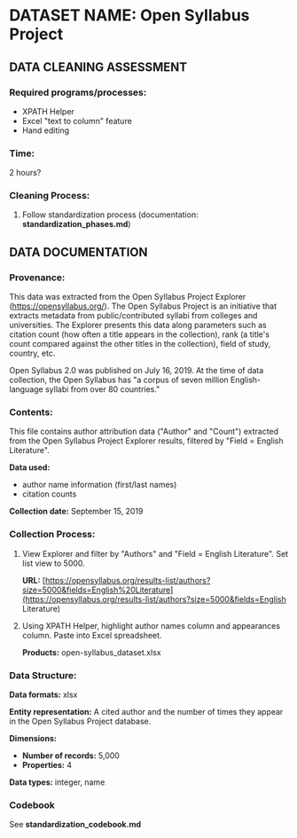 # DATASET NAME: Open Syllabus Project

## DATA CLEANING ASSESSMENT

### Required programs/processes:

- XPATH Helper
- Excel "text to column" feature
- Hand editing

### Time:

2 hours?

### Cleaning Process: 

1. Follow standardization process (documentation: **standardization_phases.md**)

## DATA DOCUMENTATION

### Provenance:

This data was extracted from the Open Syllabus Project Explorer (<https://opensyllabus.org/>). The Open Syllabus Project is an initiative that extracts metadata from public/contributed syllabi from colleges and universities. The Explorer presents this data along parameters such as citation count (how often a title appears in the collection), rank (a title's count compared against the other titles in the collection), field of study, country, etc.

Open Syllabus 2.0 was published on July 16, 2019. At the time of data collection, the Open Syllabus has "a corpus of seven million English-language syllabi from over 80 countries."

### Contents:

This file contains author attribution data ("Author" and "Count") extracted from the Open Syllabus Project Explorer results, filtered by "Field = English Literature".

**Data used:** 

- author name information (first/last names)
- citation counts

**Collection date:** September 15, 2019

### Collection Process:

1. View Explorer and filter by "Authors" and "Field = English Literature". Set list view to 5000.

   **URL:** [https://opensyllabus.org/results-list/authors?size=5000&fields=English%20Literature](https://opensyllabus.org/results-list/authors?size=5000&fields=English Literature)

2. Using XPATH Helper, highlight author names column and appearances column. Paste into Excel spreadsheet.

   **Products:** open-syllabus_dataset.xlsx

### Data Structure:

**Data formats:** xlsx

**Entity representation:** A cited author and the number of times they appear in the Open Syllabus Project database.

**Dimensions:** 

- **Number of records:** 5,000
- **Properties:** 4

**Data types:** integer, name

### Codebook

See **standardization_codebook.md**